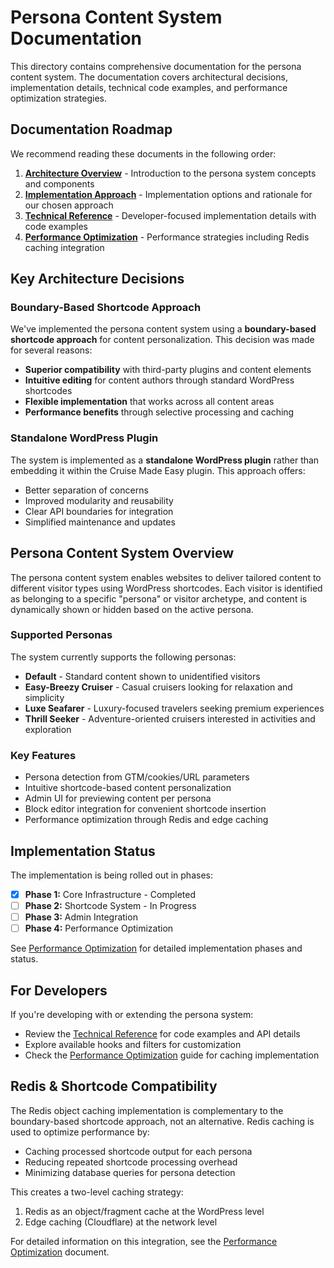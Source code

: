 # Persona Content System Documentation

This directory contains comprehensive documentation for the persona content system. The documentation covers architectural decisions, implementation details, technical code examples, and performance optimization strategies.

## Documentation Roadmap

We recommend reading these documents in the following order:

1. **[Architecture Overview](./01-architecture-overview.md)** - Introduction to the persona system concepts and components
2. **[Implementation Approach](./02-implementation-approach.md)** - Implementation options and rationale for our chosen approach
3. **[Technical Reference](./03-technical-reference.md)** - Developer-focused implementation details with code examples
4. **[Performance Optimization](./04-performance-optimization.md)** - Performance strategies including Redis caching integration

## Key Architecture Decisions

### Boundary-Based Shortcode Approach

We've implemented the persona content system using a **boundary-based shortcode approach** for content personalization. This decision was made for several reasons:

- **Superior compatibility** with third-party plugins and content elements
- **Intuitive editing** for content authors through standard WordPress shortcodes
- **Flexible implementation** that works across all content areas
- **Performance benefits** through selective processing and caching

### Standalone WordPress Plugin

The system is implemented as a **standalone WordPress plugin** rather than embedding it within the Cruise Made Easy plugin. This approach offers:

- Better separation of concerns
- Improved modularity and reusability
- Clear API boundaries for integration
- Simplified maintenance and updates

## Persona Content System Overview

The persona content system enables websites to deliver tailored content to different visitor types using WordPress shortcodes. Each visitor is identified as belonging to a specific "persona" or visitor archetype, and content is dynamically shown or hidden based on the active persona.

### Supported Personas

The system currently supports the following personas:

- **Default** - Standard content shown to unidentified visitors
- **Easy-Breezy Cruiser** - Casual cruisers looking for relaxation and simplicity
- **Luxe Seafarer** - Luxury-focused travelers seeking premium experiences
- **Thrill Seeker** - Adventure-oriented cruisers interested in activities and exploration

### Key Features

- Persona detection from GTM/cookies/URL parameters
- Intuitive shortcode-based content personalization
- Admin UI for previewing content per persona
- Block editor integration for convenient shortcode insertion
- Performance optimization through Redis and edge caching

## Implementation Status

The implementation is being rolled out in phases:

- [x] **Phase 1:** Core Infrastructure - Completed
- [ ] **Phase 2:** Shortcode System - In Progress
- [ ] **Phase 3:** Admin Integration
- [ ] **Phase 4:** Performance Optimization

See [Performance Optimization](./04-performance-optimization.md) for detailed implementation phases and status.

## For Developers

If you're developing with or extending the persona system:

- Review the [Technical Reference](./03-technical-reference.md) for code examples and API details
- Explore available hooks and filters for customization
- Check the [Performance Optimization](./04-performance-optimization.md) guide for caching implementation

## Redis & Shortcode Compatibility

The Redis object caching implementation is complementary to the boundary-based shortcode approach, not an alternative. Redis caching is used to optimize performance by:

- Caching processed shortcode output for each persona
- Reducing repeated shortcode processing overhead
- Minimizing database queries for persona detection

This creates a two-level caching strategy:
1. Redis as an object/fragment cache at the WordPress level
2. Edge caching (Cloudflare) at the network level

For detailed information on this integration, see the [Performance Optimization](./04-performance-optimization.md) document.
